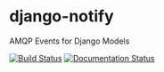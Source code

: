# django-notify

AMQP Events for Django Models

[![Build Status](https://travis-ci.org/JamoBox/django-notify.svg?branch=master)](https://travis-ci.org/JamoBox/django-notify)
[![Documentation Status](https://readthedocs.org/projects/django-notify/badge/?version=latest)](http://django-notify.readthedocs.io/en/latest/?badge=latest)
